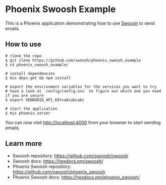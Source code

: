 # Phoenix Swoosh Example

This is a Phoenix application demonstrating how to use [Swoosh](https://github.com/swoosh/swoosh) to send emails.

## How to use

```
# clone the repo
$ git clone https://github.com/swoosh/phoenix_swoosh_example
$ cd phoenix_swoosh_example/

# install dependencies
$ mix deps.get && npm install

# export the environment variables for the services you want to try
# have a look at `config/config.exs` to figure out which one you need if you are unsure
$ export SENDGRID_API_KEY=abcabcabc

# start the application
$ mix phoenix.server
```

You can now visit [http://localhost:4000](http://localhost:4000) from your browser to start sending emails.

## Learn more

  * Swoosh repository: https://github.com/swoosh/swoosh
  * Swoosh docs: https://hexdocs.pm/swoosh/
  * Phoenix Swoosh repository: https://github.com/swoosh/phoenix_swoosh
  * Phoenix Swoosh docs: https://hexdocs.pm/phoenix_swoosh/
